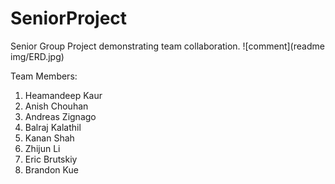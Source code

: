 # SeniorProject
Senior Group Project demonstrating team collaboration. 
![comment](readme img/ERD.jpg)

Team Members:

1. Heamandeep Kaur
2. Anish Chouhan
3. Andreas Zignago
4. Balraj Kalathil
5. Kanan Shah
6. Zhijun Li
7. Eric Brutskiy
8. Brandon Kue

